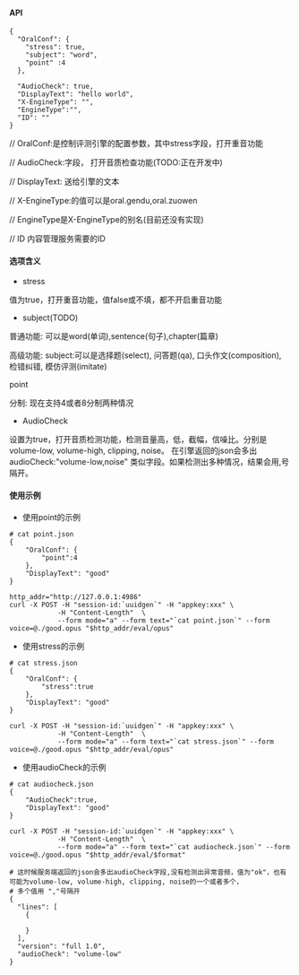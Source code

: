 
#### API

```
{
  "OralConf": {
    "stress": true,
    "subject": "word",
    "point" :4
  },
  
  "AudioCheck": true,
  "DisplayText": "hello world",
  "X-EngineType": "",
  "EngineType":"",
  "ID": ""
}
```


// OralConf:是控制评测引擎的配置参数，其中stress字段，打开重音功能

// AudioCheck:字段， 打开音质检查功能(TODO:正在开发中)

// DisplayText: 送给引擎的文本

// X-EngineType:的值可以是oral.gendu,oral.zuowen

// EngineType是X-EngineType的别名(目前还没有实现)

// ID 内容管理服务需要的ID

#### 选项含义

* stress

值为true，打开重音功能，值false或不填，都不开启重音功能

* subject(TODO)

普通功能: 可以是word(单词),sentence(句子),chapter(篇章)

高级功能: subject:可以是选择题(select), 问答题(qa), 口头作文(composition), 检错纠错, 模仿评测(imitate)

point

分制: 现在支持4或者8分制两种情况

* AudioCheck

设置为true，打开音质检测功能，检测音量高，低，截幅，信噪比。分别是volume-low, volume-high, clipping, noise。
在引擎返回的json会多出audioCheck:"volume-low,noise" 类似字段。如果检测出多种情况，结果会用,号隔开。

#### 使用示例
* 使用point的示例
```
# cat point.json
{
    "OralConf": {
        "point":4
    },
    "DisplayText": "good"
}

http_addr="http://127.0.0.1:4986"
curl -X POST -H "session-id:`uuidgen`" -H "appkey:xxx" \
            -H "Content-Length"  \
            --form mode="a" --form text="`cat point.json`" --form voice=@./good.opus "$http_addr/eval/opus"
```

* 使用stress的示例
```
# cat stress.json
{
    "OralConf": {
        "stress":true
    },
    "DisplayText": "good"
}

curl -X POST -H "session-id:`uuidgen`" -H "appkey:xxx" \
            -H "Content-Length"  \
            --form mode="a" --form text="`cat stress.json`" --form voice=@./good.opus "$http_addr/eval/opus"
```
* 使用audioCheck的示例
```
# cat audiocheck.json 
{
    "AudioCheck":true,
    "DisplayText": "good"
}

curl -X POST -H "session-id:`uuidgen`" -H "appkey:xxx" \
            -H "Content-Length"  \
            --form mode="a" --form text="`cat audiocheck.json`" --form voice=@./good.opus "$http_addr/eval/$format"
            
# 这时候服务端返回的json会多出audioCheck字段,没有检测出异常音频，值为"ok"，也有可能为volume-low, volume-high, clipping, noise的一个或者多个，
# 多个值用 ","号隔开
{
  "lines": [
    {
      
    }
  ],
  "version": "full 1.0",
  "audioCheck": "volume-low"
}

```
